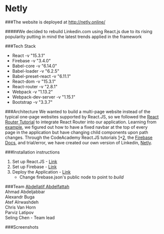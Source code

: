 # Netly

###The website is deployed at http://netly.online/

#####We decided to rebuild Linkedin.com using React.js due to its rising popularity putting in mind the latest trends applied in the framework

###Tech Stack
* React -v "15.3.1"
* Firebase -v "3.4.0"
* Babel-core -v "6.14.0"
* Babel-loader -v "6.2.5"
* Babel-preset-react -v "6.11.1"
* React-dom -v "15.3.1"
* React-router -v "2.8.1"
* Webpack -v "1.13.2"
* Webpack-dev-server -v "1.15.1"
* Bootstrap -v "3.3.7"

###Architecture
We wanted to build a multi-page website instead of the typical one-page websites supported by React.JS, so we followed the [React Router Tutorial](https://github.com/reactjs/react-router-tutorial) to integrate React Router into our application. Learning from [example](https://github.com/tylermcginnis/react-router-firebase-auth/tree/8558713f7ff1e17b7acc3e2e2946377152b1c043), we figured out how to have a fixed navbar at the top of every page in the application but have changing child components upon path changes. Through the CodeAcademy React.JS tutorials [1](https://www.codecademy.com/learn/react-101)+[2](https://www.codecademy.com/learn/react-102), the [Firebase Docs](https://firebase.google.com/docs/web/setup), and trial/error, we have created our own version of Linkedin, [Netly](netly.online).

###Installation instructions
1. Set up React.JS - [Link](https://www.codecademy.com/articles/react-setup-v) <br>
2. Set up Firebase - [Link](https://firebase.google.com/docs/web/setup) <br>
3. Deploy the Application - [Link](https://firebase.google.com/docs/hosting/) <br>
	* Change firebase.json's public node to point to <i>build</i> <br>

###Team
[Abdellatif Abdelfattah](http://aabdelfattah.com/) <br>
Ahmad Abdeljabbar <br>
Alexandr Buga <br>
Atef Alrwashdeh <br>
Chris Van Horn <br>
Parviz Latipov <br>
Seling Chen - Team lead <br>

###Screenshots


